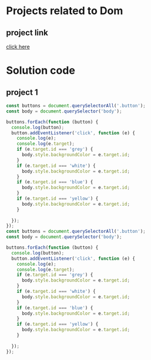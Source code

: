 # Projects related to Dom

## project link
[click here](https://stackblitz.com/edit/dom-project-chaiaurcode-aba7ms?file=1-colorChanger%2Fchaiaurcode.js,1-colorChanger%2Findex.html)

# Solution code

## project 1

```javascript
const buttons = document.querySelectorAll('.button');
const body = document.querySelector('body');

buttons.forEach(function (button) {
  console.log(button);
  button.addEventListener('click', function (e) {
    console.log(e);
    console.log(e.target);
    if (e.target.id === 'grey') {
      body.style.backgroundColor = e.target.id;
    }
    if (e.target.id === 'white') {
      body.style.backgroundColor = e.target.id;
    }
    if (e.target.id === 'blue') {
      body.style.backgroundColor = e.target.id;
    }
    if (e.target.id === 'yellow') {
      body.style.backgroundColor = e.target.id;
    }
    
  });
});
const buttons = document.querySelectorAll('.button');
const body = document.querySelector('body');

buttons.forEach(function (button) {
  console.log(button);
  button.addEventListener('click', function (e) {
    console.log(e);
    console.log(e.target);
    if (e.target.id === 'grey') {
      body.style.backgroundColor = e.target.id;
    }
    if (e.target.id === 'white') {
      body.style.backgroundColor = e.target.id;
    }
    if (e.target.id === 'blue') {
      body.style.backgroundColor = e.target.id;
    }
    if (e.target.id === 'yellow') {
      body.style.backgroundColor = e.target.id;
    }
    
  });
});


```
